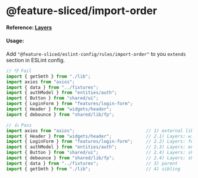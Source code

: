 # @feature-sliced/import-order

#### Reference: [Layers](https://feature-sliced.design/docs/reference/layers)

#### Usage:
Add `"@feature-sliced/eslint-config/rules/import-order"` to you `extends` section in ESLint config.

```js
// 👎 Fail
import { getSmth } from "./lib";
import axios from "axios";
import { data } from "../fixtures";
import { authModel } from "entities/auth";
import { Button } from "shared/ui";
import { LoginForm } from "features/login-form";
import { Header } from "widgets/header";
import { debounce } from "shared/lib/fp";

// 👍 Pass
import axios from "axios";                           // 1) external libs
import { Header } from "widgets/header";             // 2.1) Layers: widgets
import { LoginForm } from "features/login-form";     // 2.2) Layers: features
import { authModel } from "entities/auth";           // 2.3) Layers: entities
import { Button } from "shared/ui";                  // 2.4) Layers: shared
import { debounce } from "shared/lib/fp";            // 2.4) Layers: shared
import { data } from "../fixtures";                  // 3) parent
import { getSmth } from "./lib";                     // 4) sibling
```
